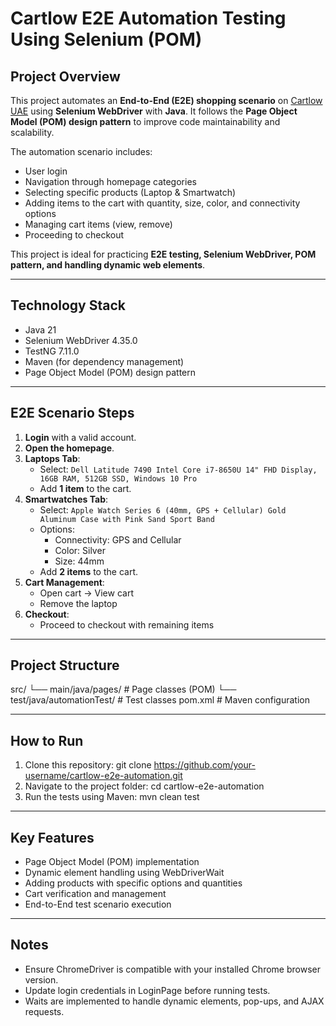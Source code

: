 # Cartlow E2E Automation Testing Using Selenium (POM)

## Project Overview
This project automates an **End-to-End (E2E) shopping scenario** on [Cartlow UAE](https://cartlow.com/uae/en) using **Selenium WebDriver** with **Java**. It follows the **Page Object Model (POM) design pattern** to improve code maintainability and scalability.

The automation scenario includes:
- User login
- Navigation through homepage categories
- Selecting specific products (Laptop & Smartwatch)
- Adding items to the cart with quantity, size, color, and connectivity options
- Managing cart items (view, remove)
- Proceeding to checkout

This project is ideal for practicing **E2E testing, Selenium WebDriver, POM pattern, and handling dynamic web elements**.

---

## Technology Stack
- Java 21
- Selenium WebDriver 4.35.0
- TestNG 7.11.0
- Maven (for dependency management)
- Page Object Model (POM) design pattern

---

## E2E Scenario Steps

1. **Login** with a valid account.
2. **Open the homepage**.
3. **Laptops Tab**:
   - Select: `Dell Latitude 7490 Intel Core i7-8650U 14" FHD Display, 16GB RAM, 512GB SSD, Windows 10 Pro`
   - Add **1 item** to the cart.
4. **Smartwatches Tab**:
   - Select: `Apple Watch Series 6 (40mm, GPS + Cellular) Gold Aluminum Case with Pink Sand Sport Band`
   - Options:
     - Connectivity: GPS and Cellular
     - Color: Silver
     - Size: 44mm
   - Add **2 items** to the cart.
5. **Cart Management**:
   - Open cart → View cart
   - Remove the laptop
6. **Checkout**:
   - Proceed to checkout with remaining items

---

## Project Structure
src/
└── main/java/pages/ # Page classes (POM)
└── test/java/automationTest/ # Test classes
pom.xml # Maven configuration

---

## How to Run
1. Clone this repository: git clone https://github.com/your-username/cartlow-e2e-automation.git
2. Navigate to the project folder: cd cartlow-e2e-automation
3. Run the tests using Maven: mvn clean test
---

## Key Features
- Page Object Model (POM) implementation
- Dynamic element handling using WebDriverWait
- Adding products with specific options and quantities
- Cart verification and management
- End-to-End test scenario execution

---

## Notes
- Ensure ChromeDriver is compatible with your installed Chrome browser version.
- Update login credentials in LoginPage before running tests.
- Waits are implemented to handle dynamic elements, pop-ups, and AJAX requests.
